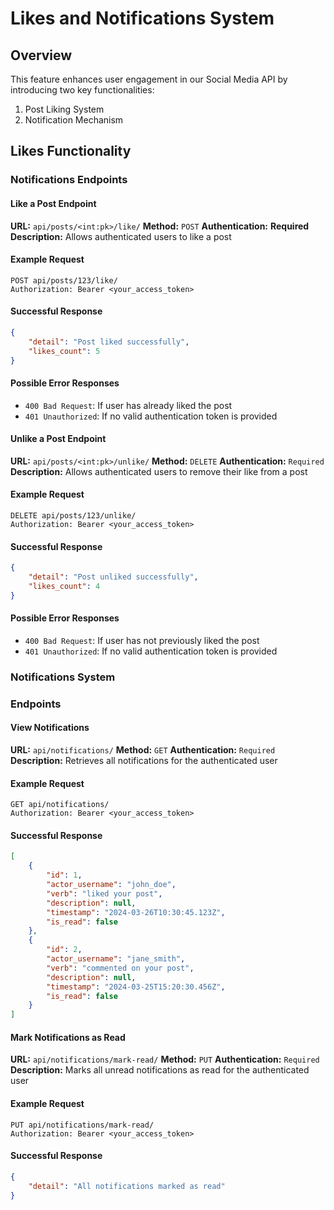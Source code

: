 # Likes and Notifications System

## Overview

This feature enhances user engagement in our Social Media API by introducing two key functionalities:

1. Post Liking System
2. Notification Mechanism

## Likes Functionality

### Notifications Endpoints

#### Like a Post Endpoint

**URL:** `api/posts/<int:pk>/like/`
**Method:** `POST`
**Authentication:** **Required**
**Description:** Allows authenticated users to like a post

#### Example Request

```http
POST api/posts/123/like/
Authorization: Bearer <your_access_token>
```

#### Successful Response

```json
{
    "detail": "Post liked successfully",
    "likes_count": 5
}
```

#### Possible Error Responses

- `400 Bad Request`: If user has already liked the post
- `401 Unauthorized`: If no valid authentication token is provided

#### Unlike a Post Endpoint

**URL:** `api/posts/<int:pk>/unlike/`
**Method:** `DELETE`
**Authentication:** `Required`
**Description:** Allows authenticated users to remove their like from a post

#### Example Request

```http
DELETE api/posts/123/unlike/
Authorization: Bearer <your_access_token>
```

#### Successful Response

```json
{
    "detail": "Post unliked successfully",
    "likes_count": 4
}
```

#### Possible Error Responses

- `400 Bad Request`: If user has not previously liked the post
- `401 Unauthorized`: If no valid authentication token is provided

### Notifications System

### Endpoints

#### View Notifications

**URL:** `api/notifications/`
**Method:** `GET`
**Authentication:** `Required`
**Description:** Retrieves all notifications for the authenticated user

 #### Example Request

```http
GET api/notifications/
Authorization: Bearer <your_access_token>
```
#### Successful Response

```json
[
    {
        "id": 1,
        "actor_username": "john_doe",
        "verb": "liked your post",
        "description": null,
        "timestamp": "2024-03-26T10:30:45.123Z",
        "is_read": false
    },
    {
        "id": 2,
        "actor_username": "jane_smith",
        "verb": "commented on your post",
        "description": null,
        "timestamp": "2024-03-25T15:20:30.456Z",
        "is_read": false
    }
]
```

#### Mark Notifications as Read

**URL:** `api/notifications/mark-read/`
**Method:** `PUT`
**Authentication:** `Required`
**Description:** Marks all unread notifications as read for the authenticated user

#### Example Request

```http
PUT api/notifications/mark-read/
Authorization: Bearer <your_access_token>
```

#### Successful Response

```json
{
    "detail": "All notifications marked as read"
}
```
